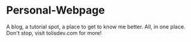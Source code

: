 # Personal-Webpage
A blog, a tutorial spot, a place to get to know me better. All, in one place.
Don't stop, visit tolisdev.com for more!
